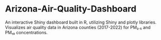 # Arizona-Air-Quality-Dashboard
An interactive Shiny dashboard built in R, utilizing Shiny and plotly libraries. Visualizes air quality data in Arizona counties (2017-2022) for PM₂.₅ and PM₁₀ concentrations.
